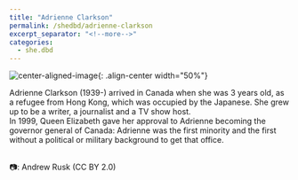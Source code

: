 ```yaml
---
title: "Adrienne Clarkson"
permalink: /shedbd/adrienne-clarkson
excerpt_separator: "<!--more-->"
categories:
  - she.dbd
---
```



![center-aligned-image](https://upload.wikimedia.org/wikipedia/commons/f/f1/Adrienne_Clarkson_by_Andrew_Rusk.jpg){: .align-center width="50%"}

Adrienne Clarkson (1939-) arrived in Canada when she was 3 years old, as a refugee from Hong Kong, which was occupied by the Japanese. She grew up to be a writer, a journalist and a TV show host. \
In 1999, Queen Elizabeth gave her approval to Adrienne becoming the governor general of Canada: Adrienne was the first minority and the first without a political or military background to get that office.⁠ \
⁠

📷: Andrew Rusk (CC BY 2.0)⁠
⁠
